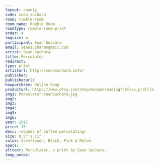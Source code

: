 ```yaml
---
layout: county 
code: sean-suchara
room: rumble-room
room_name: Rumble Room
roomtype: rumble-room-print
order: 4
imgsize: m
participant: Sean Suchara
email: seansuchara@gmail.com
artist: Sean Suchara
title: Percolator
redirect: 
type: print
artisturl: http://seansuchara.info/
publisher: 
publisherurl: 
howpurchase: Online Shop
producturl: https://www.etsy.com/shop/keeponreading?ref=ss_profile
img1: Percolator-SeanSuchara.jpg
img2: 
img3: 
img4: 
img5: 
img6: 
year: 2017
price: 15
desc: ~sounds of coffee percolating~
size: 8.5" x 11"
color: Cornflower, Black, Pink & Melon
specs: 
alttext: Percolator, a print by Sean Suchara.
temp_notes: 
---
```

